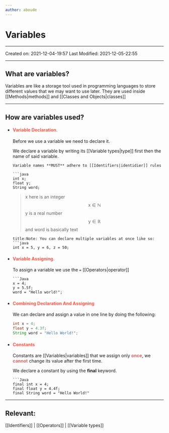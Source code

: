 ```yaml
---
author: aboude
---
```

# Variables
---

Created on: 2021-12-04-19:57
Last Modified: 2021-12-05-22:55

---

## What are variables?
Variables are like a storage tool used in programming languages to store different values that we may want to use later. They are used inside [[Methods|methods]] and [[Classes and Objects|classes]]

---

## How are variables used?

* #### <span style="color: #ff5545;text-transform: capitalize;">Variable declaration. </span>
	Before we use a variable we need to declare it. 

	We declare a variable by writing its [[Variable types|type]] first then the name of said variable.

	```ad-warning
	Variable names **MUST** adhere to [[Identifiers|identidier]] rules
	```

	```ad-example
	```java
	int x;
	float y;
	String word;
	```````
	
	> x here is an integer $$\text{x} \in \mathbb{N}$$
	y is a real number $$\text{y} \in \mathbb{R}$$
	and word is basically text

	```ad-note
	title:Note: You can declare multiple variables at once like so:
	```java
	int x = 5, y = 6, z = 50;
	```
* #### <span style="color: #ff5545;text-transform: capitalize;">Variable assigning.</span>

	To assign a variable we use the ``=`` [[Operators|operator]] 
	```ad-example
	```Java
	x = 4;
	y = 5.5f;
	word = "Hello world!";
	``````




* #### <span style="color: #ff5545;text-transform: capitalize;"> Combining declaration and assigning </span>
	We can declare and assign a value in one line by doing the following:
	```Java
	int x = 4;
	float y = 4.3f;
	String word = "Hello World!";
	```

* #### <span style="color: #ff5545;text-transform: capitalize;"> Constants </span>
	Constants are [[Variables|variables]] that we assign only **<span style="color:#d76060">once</span>**, we **<span style="color:#d76060">cannot</span>** change its value after the first time.
	
	We declare a constant by using the **final** keyword.
	```ad-example
	```Java
	final int x = 4;
	final float y = 4.4f;
	final String word = "Hello World!"
	``````

---
## Relevant:
[[Identifiers]] | [[Operators]] | [[Variable types]]